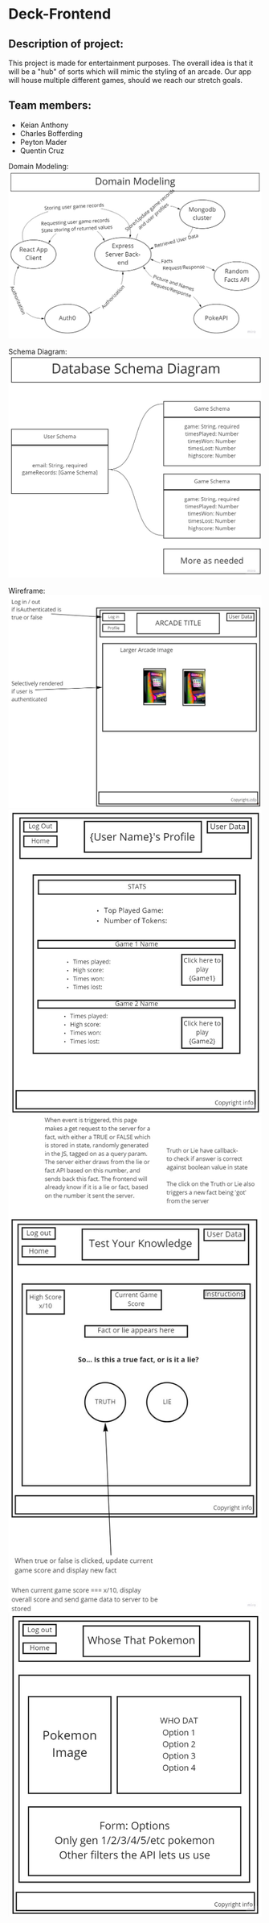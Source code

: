 # Deck-Frontend

## Description of project:

This project is made for entertainment purposes. The overall idea is that it will be a "hub" of sorts which will mimic the styling of an arcade. Our app will house multiple different games, should we reach our stretch goals.

## Team members:
- Keian Anthony
- Charles Bofferding
- Peyton Mader
- Quentin Cruz

Domain Modeling:
![DomainModeling](./images/DomainModeling.jpg)

Schema Diagram:
![SchemaDiagram](./images/SchemaDiagram.jpg)

Wireframe:
![Page1](./images/Page1.jpg)
![Page2](./images/Page2.jpg)
![Page3](./images/Page3.jpg)
![Page4](./images/Page4.jpg)